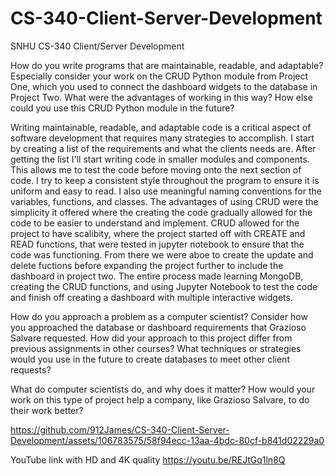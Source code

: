 # CS-340-Client-Server-Development
SNHU CS-340 Client/Server Development

How do you write programs that are maintainable, readable, and adaptable? Especially consider your work on the CRUD Python module from Project One, which you used to connect the dashboard widgets to the database in Project Two. What were the advantages of working in this way? How else could you use this CRUD Python module in the future?

Writing maintainable, readable, and adaptable code is a critical aspect of software development that requires many strategies to accomplish. I start by creating a list of the requirements and what the clients needs are. After getting the list I'll start writing code in smaller modules and components. This allows me to test the code before moving onto the next section of code. I try to keep a consistent style throughout the program to ensure it is uniform and easy to read. I also use meaningful naming conventions for the variables, functions, and classes. The advantages of using CRUD were the simplicity it offered where the creating the code gradually allowed for the code to be easier to understand and implement. CRUD allowed for the project to have scalibity, where the project started off with CREATE and READ functions, that were tested in jupyter notebook to ensure that the code was functioning. From there we were aboe to create the update and delete fuctions before expanding the project further to include the dashboard in project two. The entire process made learning MongoDB, creating the CRUD functions, and using Jupyter Notebook to test the code and finish off creating a dashboard with multiple interactive widgets.

How do you approach a problem as a computer scientist? Consider how you approached the database or dashboard requirements that Grazioso Salvare requested. How did your approach to this project differ from previous assignments in other courses? What techniques or strategies would you use in the future to create databases to meet other client requests?


What do computer scientists do, and why does it matter? How would your work on this type of project help a company, like Grazioso Salvare, to do their work better?




https://github.com/912James/CS-340-Client-Server-Development/assets/106783575/58f94ecc-13aa-4bdc-80cf-b841d02229a0




YouTube link with HD and 4K quality 
https://youtu.be/REJtGq1ln8Q
